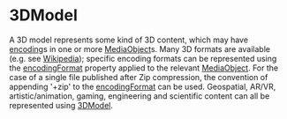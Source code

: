 # 3DModel

A 3D model represents some kind of 3D content, which may have <a class="localLink" href="http://schema.org/encoding">encoding</a>s in one or more <a class="localLink" href="http://schema.org/MediaObject">MediaObject</a>s. Many 3D formats are available (e.g. see <a href="https://en.wikipedia.org/wiki/Category:3D_graphics_file_formats">Wikipedia</a>); specific encoding formats can be represented using the <a class="localLink" href="http://schema.org/encodingFormat">encodingFormat</a> property applied to the relevant <a class="localLink" href="http://schema.org/MediaObject">MediaObject</a>. For the
case of a single file published after Zip compression, the convention of appending '+zip' to the <a class="localLink" href="http://schema.org/encodingFormat">encodingFormat</a> can be used. Geospatial, AR/VR, artistic/animation, gaming, engineering and scientific content can all be represented using <a class="localLink" href="http://schema.org/3DModel">3DModel</a>.
